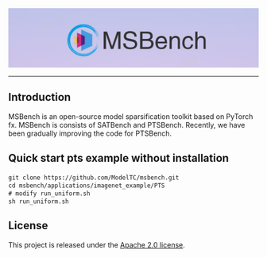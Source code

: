 <div align="center">
  <img src="resources/logo.png" width="600"/>

</div>

------------

## Introduction

MSBench is an open-source model sparsification toolkit based on PyTorch fx.
MSBench is consists of SATBench and PTSBench. Recently, we have been gradually improving the code for PTSBench.

## Quick start pts example without installation

```
git clone https://github.com/ModelTC/msbench.git
cd msbench/applications/imagenet_example/PTS
# modify run_uniform.sh
sh run_uniform.sh
```


## License

This project is released under the [Apache 2.0 license](LICENSE).
